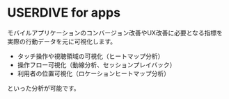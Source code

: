 # USERDIVE for apps

モバイルアプリケーションのコンバージョン改善やUX改善に必要となる指標を実際の行動データを元に可視化します。

- タッチ操作や視聴領域の可視化（ヒートマップ分析）
- 操作フロー可視化（動線分析、セッションプレイバック）
- 利用者の位置可視化（ロケーションヒートマップ分析）

といった分析が可能です。
